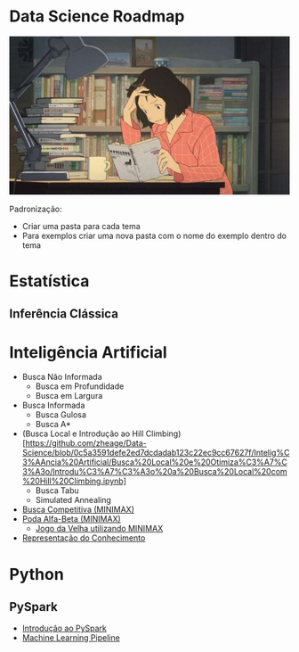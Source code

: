 # Data Science Roadmap

![](study-anime.jpg)

Padronização:

- Criar uma pasta para cada tema
- Para exemplos criar uma nova pasta com o nome do exemplo dentro do tema

# Estatística

## Inferência Clássica


# Inteligência Artificial

- Busca Não Informada
  - Busca em Profundidade
  - Busca em Largura
- Busca Informada
  - Busca Gulosa
  - Busca A*
- (Busca Local e Introdução ao Hill Climbing)[https://github.com/zheage/Data-Science/blob/0c5a3591defe2ed7dcdadab123c22ec9cc67627f/Intelig%C3%AAncia%20Artificial/Busca%20Local%20e%20Otimiza%C3%A7%C3%A3o/Introdu%C3%A7%C3%A3o%20a%20Busca%20Local%20com%20Hill%20Climbing.ipynb]
  - Busca Tabu
  - Simulated Annealing
- [Busca Competitiva (MINIMAX)](https://github.com/zheage/Data-Science/blob/7ad436f21f9718f561ef9ef51e84ed30db351f7e/Intelig%C3%AAncia%20Artificial/Busca%20Competitiva/Busca%20Competitiva%20(MINIMAX).ipynb)
- [Poda Alfa-Beta (MINIMAX)](https://github.com/zheage/Data-Science/blob/f7a98ebabb3fad9b65d5e045cce8f6fd3a38117f/Intelig%C3%AAncia%20Artificial/Busca%20Competitiva/Poda%20Alfa-Beta%20(MINIMAX).ipynb)
  - [Jogo da Velha utilizando MINIMAX](https://github.com/zheage/Data-Science/blob/7ad436f21f9718f561ef9ef51e84ed30db351f7e/Intelig%C3%AAncia%20Artificial/Busca%20Competitiva/MINIMAX%20-%20Jogo%20da%20Velha/Jogo%20da%20Velha.ipynb)
- [Representação do Conhecimento](https://github.com/zheage/Data-Science/blob/aa40baeb85607b49910a80925f632c338f57bf2b/Intelig%C3%AAncia%20Artificial/Representa%C3%A7%C3%A3o%20do%20Conhecimento/Representa%C3%A7%C3%A3o%20do%20Conhecimento.ipynb)


# Python

## PySpark

- [Introdução ao PySpark](https://github.com/zheage/Data-Science/blob/2ccbd8147ce8b7337681fd3bae4e1037f45edec5/Python/PySpark/Introdu%C3%A7%C3%A3o%20ao%20PySpark.ipynb)
- [Machine Learning Pipeline](https://github.com/zheage/Data-Science/blob/3b09582b12f9f97a36b9eb9863a673f31cc2b35f/Python/PySpark/Machine%20Learning%20Pipeline.ipynb)